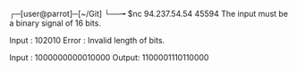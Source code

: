 ┌─[user@parrot]─[~/Git]
└──╼ $nc 94.237.54.54 45594
The input must be a binary signal of 16 bits.

Input : 102010
Error : Invalid length of bits.

Input : 1000000000010000
Output: 1100001110110000
